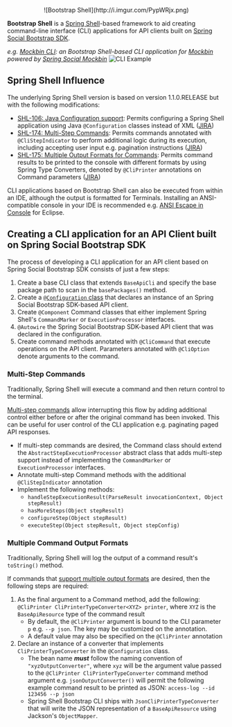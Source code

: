<p align="center">![Bootstrap Shell](http://i.imgur.com/PypWRjx.png)

**Bootstrap Shell** is a [Spring Shell](http://docs.spring.io/spring-shell/docs/current/reference/htmlsingle/)-based framework to aid creating command-line interface (CLI) applications for API clients built on [Spring Social Bootstrap SDK](https://github.com/robinhowlett/spring-social-bootstrap/tree/master/spring-social-bootstrap-sdk).

_e.g. [Mockbin CLI](https://github.com/robinhowlett/mockbin-cli): an Bootstrap Shell-based CLI application for [Mockbin](http://mockbin.com/) powered by [Spring Social Mockbin](https://github.com/robinhowlett/spring-social-mockbin)_
![CLI Example](http://i.imgur.com/8Eca4p3.gif)

## Spring Shell Influence

The underlying Spring Shell version is based on version 1.1.0.RELEASE but with the following modifications:

* [SHL-106: Java Configuration support](https://github.com/spring-projects/spring-shell/pull/66): Permits configuring a Spring Shell application using Java `@Configuration` classes instead of XML ([JIRA](https://jira.spring.io/browse/SHL-106))
* [SHL-174: Multi-Step Commands](https://github.com/spring-projects/spring-shell/pull/67): Permits commands annotated with `@CliStepIndicator` to perform additional logic during its execution, including accepting user input e.g. pagination instructions ([JIRA](https://jira.spring.io/browse/SHL-174))
* [SHL-175: Multiple Output Formats for Commands](https://github.com/spring-projects/spring-shell/pull/68): Permits command results to be printed to the console with different formats by using Spring Type Converters, denoted by `@CliPrinter` annotations on Command parameters ([JIRA](https://jira.spring.io/browse/SHL-175))

CLI applications based on Bootstrap Shell can also be executed from within an IDE, although the output is formatted for Terminals. Installing an ANSI-compatible console in your IDE is recommended e.g. [ANSI Escape in Console](http://www.mihai-nita.net/eclipse) for Eclipse.

## Creating a CLI application for an API Client built on Spring Social Bootstrap SDK

The process of developing a CLI application for an API client based on Spring Social Bootstrap SDK consists of just a few steps:

1. Create a base CLI class that extends `BaseApiCli` and specify the base package path to scan in the `basePackages()` method.
1. Create a [`@Configuration` class](https://github.com/spring-projects/spring-shell/pull/66) that declares an instance of an Spring Social Bootstrap SDK-based API client.
1. Create `@Component` Command classes that either implement Spring Shell's `CommandMarker` or `ExecutionProcessor` interfaces.
1. `@Autowire` the Spring Social Bootstrap SDK-based API client that was declared in the configuration.
1. Create command methods annotated with `@CliCommand` that execute operations on the API client. Parameters annotated with `@CliOption` denote arguments to the command.

### Multi-Step Commands

Traditionally, Spring Shell will execute a command and then return control to the terminal. 

[Multi-step commands](https://github.com/spring-projects/spring-shell/pull/67) allow interrupting this flow by adding additional control either before or after the original command has been invoked. This can be useful for user control of the CLI application e.g. paginating paged API responses.

* If multi-step commands are desired, the Command class should extend the `AbstractStepExecutionProcessor` abstract class that adds multi-step support instead of implementing the `CommandMarker` or `ExecutionProcessor` interfaces. 
* Annotate multi-step Command methods with the additional `@CliStepIndicator` annotation
* Implement the following methods:
	* `handleStepExecutionResult(ParseResult invocationContext, Object stepResult)`
	* `hasMoreSteps(Object stepResult)`
	* `configureStep(Object stepResult)`
	* `executeStep(Object stepResult, Object stepConfig)`
	
### Multiple Command Output Formats

Traditionally, Spring Shell will log the output of a command result's `toString()` method.

If commands that [support multiple output formats](https://github.com/spring-projects/spring-shell/pull/68) are desired, then the following steps are required:

1. As the final argument to a Command method, add the following: `@CliPrinter CliPrinterTypeConverter<XYZ> printer`, where `XYZ` is the `BaseApiResource` type of the command result
	* By default, the `@CliPrinter` argument is bound to the CLI parameter `p` e.g. `--p json`. The key may be customized on the annotation.
	* A default value may also be specified on the `@CliPrinter` annotation
1. Declare an instance of a converter that implements `CliPrinterTypeConverter` in the `@Configuration` class.
	* The bean name **_must_** follow the naming convention of `"xyzOutputConverter"`, where `xyz` will be the argument value passed to the `@CliPrinter CliPrinterTypeConverter` command method argument e.g. `jsonOutputConverter()` will permit the following example command result to be printed as JSON: `access-log --id 123456 --p json`
	* Spring Shell Bootstrap CLI ships with `JsonCliPrinterTypeConverter` that will write the JSON representation of a `BaseApiResource` using Jackson's `ObjectMapper`. 